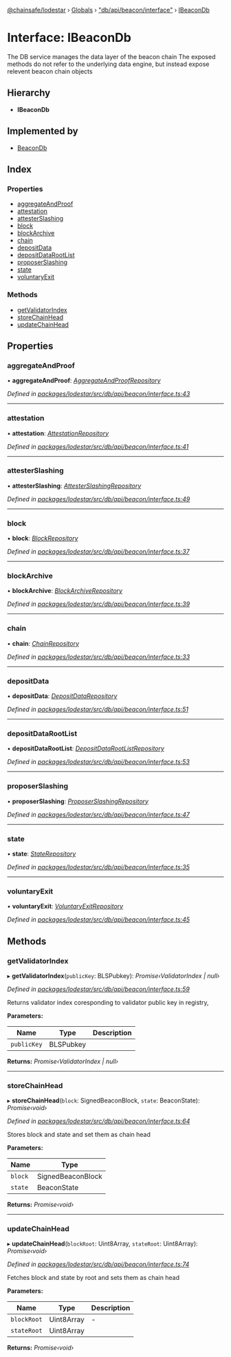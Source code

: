 [@chainsafe/lodestar](../README.md) › [Globals](../globals.md) › ["db/api/beacon/interface"](../modules/_db_api_beacon_interface_.md) › [IBeaconDb](_db_api_beacon_interface_.ibeacondb.md)

# Interface: IBeaconDb

The DB service manages the data layer of the beacon chain
The exposed methods do not refer to the underlying data engine,
but instead expose relevent beacon chain objects

## Hierarchy

* **IBeaconDb**

## Implemented by

* [BeaconDb](../classes/_db_api_beacon_beacon_.beacondb.md)

## Index

### Properties

* [aggregateAndProof](_db_api_beacon_interface_.ibeacondb.md#aggregateandproof)
* [attestation](_db_api_beacon_interface_.ibeacondb.md#attestation)
* [attesterSlashing](_db_api_beacon_interface_.ibeacondb.md#attesterslashing)
* [block](_db_api_beacon_interface_.ibeacondb.md#block)
* [blockArchive](_db_api_beacon_interface_.ibeacondb.md#blockarchive)
* [chain](_db_api_beacon_interface_.ibeacondb.md#chain)
* [depositData](_db_api_beacon_interface_.ibeacondb.md#depositdata)
* [depositDataRootList](_db_api_beacon_interface_.ibeacondb.md#depositdatarootlist)
* [proposerSlashing](_db_api_beacon_interface_.ibeacondb.md#proposerslashing)
* [state](_db_api_beacon_interface_.ibeacondb.md#state)
* [voluntaryExit](_db_api_beacon_interface_.ibeacondb.md#voluntaryexit)

### Methods

* [getValidatorIndex](_db_api_beacon_interface_.ibeacondb.md#getvalidatorindex)
* [storeChainHead](_db_api_beacon_interface_.ibeacondb.md#storechainhead)
* [updateChainHead](_db_api_beacon_interface_.ibeacondb.md#updatechainhead)

## Properties

###  aggregateAndProof

• **aggregateAndProof**: *[AggregateAndProofRepository](../classes/_db_api_beacon_repositories_aggregateandproof_.aggregateandproofrepository.md)*

*Defined in [packages/lodestar/src/db/api/beacon/interface.ts:43](https://github.com/ChainSafe/lodestar/blob/2fb982b/packages/lodestar/src/db/api/beacon/interface.ts#L43)*

___

###  attestation

• **attestation**: *[AttestationRepository](../classes/_db_api_beacon_repositories_attestations_.attestationrepository.md)*

*Defined in [packages/lodestar/src/db/api/beacon/interface.ts:41](https://github.com/ChainSafe/lodestar/blob/2fb982b/packages/lodestar/src/db/api/beacon/interface.ts#L41)*

___

###  attesterSlashing

• **attesterSlashing**: *[AttesterSlashingRepository](../classes/_db_api_beacon_repositories_attesterslashing_.attesterslashingrepository.md)*

*Defined in [packages/lodestar/src/db/api/beacon/interface.ts:49](https://github.com/ChainSafe/lodestar/blob/2fb982b/packages/lodestar/src/db/api/beacon/interface.ts#L49)*

___

###  block

• **block**: *[BlockRepository](../classes/_db_api_beacon_repositories_block_.blockrepository.md)*

*Defined in [packages/lodestar/src/db/api/beacon/interface.ts:37](https://github.com/ChainSafe/lodestar/blob/2fb982b/packages/lodestar/src/db/api/beacon/interface.ts#L37)*

___

###  blockArchive

• **blockArchive**: *[BlockArchiveRepository](../classes/_db_api_beacon_repositories_blockarchive_.blockarchiverepository.md)*

*Defined in [packages/lodestar/src/db/api/beacon/interface.ts:39](https://github.com/ChainSafe/lodestar/blob/2fb982b/packages/lodestar/src/db/api/beacon/interface.ts#L39)*

___

###  chain

• **chain**: *[ChainRepository](../classes/_db_api_beacon_repositories_chain_.chainrepository.md)*

*Defined in [packages/lodestar/src/db/api/beacon/interface.ts:33](https://github.com/ChainSafe/lodestar/blob/2fb982b/packages/lodestar/src/db/api/beacon/interface.ts#L33)*

___

###  depositData

• **depositData**: *[DepositDataRepository](../classes/_db_api_beacon_repositories_depositdata_.depositdatarepository.md)*

*Defined in [packages/lodestar/src/db/api/beacon/interface.ts:51](https://github.com/ChainSafe/lodestar/blob/2fb982b/packages/lodestar/src/db/api/beacon/interface.ts#L51)*

___

###  depositDataRootList

• **depositDataRootList**: *[DepositDataRootListRepository](../classes/_db_api_beacon_repositories_depositdatarootlist_.depositdatarootlistrepository.md)*

*Defined in [packages/lodestar/src/db/api/beacon/interface.ts:53](https://github.com/ChainSafe/lodestar/blob/2fb982b/packages/lodestar/src/db/api/beacon/interface.ts#L53)*

___

###  proposerSlashing

• **proposerSlashing**: *[ProposerSlashingRepository](../classes/_db_api_beacon_repositories_proposerslashing_.proposerslashingrepository.md)*

*Defined in [packages/lodestar/src/db/api/beacon/interface.ts:47](https://github.com/ChainSafe/lodestar/blob/2fb982b/packages/lodestar/src/db/api/beacon/interface.ts#L47)*

___

###  state

• **state**: *[StateRepository](../classes/_db_api_beacon_repositories_state_.staterepository.md)*

*Defined in [packages/lodestar/src/db/api/beacon/interface.ts:35](https://github.com/ChainSafe/lodestar/blob/2fb982b/packages/lodestar/src/db/api/beacon/interface.ts#L35)*

___

###  voluntaryExit

• **voluntaryExit**: *[VoluntaryExitRepository](../classes/_db_api_beacon_repositories_voluntaryexits_.voluntaryexitrepository.md)*

*Defined in [packages/lodestar/src/db/api/beacon/interface.ts:45](https://github.com/ChainSafe/lodestar/blob/2fb982b/packages/lodestar/src/db/api/beacon/interface.ts#L45)*

## Methods

###  getValidatorIndex

▸ **getValidatorIndex**(`publicKey`: BLSPubkey): *Promise‹ValidatorIndex | null›*

*Defined in [packages/lodestar/src/db/api/beacon/interface.ts:59](https://github.com/ChainSafe/lodestar/blob/2fb982b/packages/lodestar/src/db/api/beacon/interface.ts#L59)*

Returns validator index coresponding to validator
public key in registry,

**Parameters:**

Name | Type | Description |
------ | ------ | ------ |
`publicKey` | BLSPubkey |   |

**Returns:** *Promise‹ValidatorIndex | null›*

___

###  storeChainHead

▸ **storeChainHead**(`block`: SignedBeaconBlock, `state`: BeaconState): *Promise‹void›*

*Defined in [packages/lodestar/src/db/api/beacon/interface.ts:64](https://github.com/ChainSafe/lodestar/blob/2fb982b/packages/lodestar/src/db/api/beacon/interface.ts#L64)*

Stores block and state and set them as chain head

**Parameters:**

Name | Type |
------ | ------ |
`block` | SignedBeaconBlock |
`state` | BeaconState |

**Returns:** *Promise‹void›*

___

###  updateChainHead

▸ **updateChainHead**(`blockRoot`: Uint8Array, `stateRoot`: Uint8Array): *Promise‹void›*

*Defined in [packages/lodestar/src/db/api/beacon/interface.ts:74](https://github.com/ChainSafe/lodestar/blob/2fb982b/packages/lodestar/src/db/api/beacon/interface.ts#L74)*

Fetches block and state by root and sets them as chain head

**Parameters:**

Name | Type | Description |
------ | ------ | ------ |
`blockRoot` | Uint8Array | - |
`stateRoot` | Uint8Array |   |

**Returns:** *Promise‹void›*

